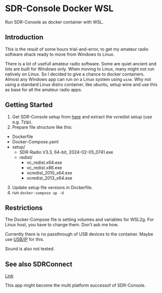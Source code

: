 # SDR-Console Docker WSL
Run SDR-Console as docker container with WSL.

## Introduction
This is the result of some hours trial-and-error, to get my amateur radio software shack ready to move from Windows to Linux.

There is a lot of usefull amateur radio software. Some are quiet ancient and lots are built for Windows only.
When moving to Linux, many might not run natively on Linux. So I decided to give a chance to docker containers.
Almost any Windows app can run on a Linux system using `wine`.
Why not using a standard Linux distro container, like ubuntu, setup wine and use this as base for all the amateur radio apps.

## Getting Started
1. Get SDR-Console setup from [here](https://www.sdr-radio.com/console) and extract the vcredist setup (use e.g. 7zip).
2. Prepare file structure like this:
  - Dockerfile
  - Docker-Compose.yaml
  - setup/
    - SDR-Radio V3.3, 64-bit, 2024-02-05_0741.exe
    - redist/
      - vc_redist.x64.exe
      - vc_redist.x86.exe
      - vcredist_2010_x64.exe
      - vcredist_2013_x64.exe
3. Update setup file versions in Dockerfile.
4. run `docker-compose up -d`

## Restrictions
The Docker-Compose file is setting volumes and variables for WSL2g. For Linux host, you have to change them. Don't ask me how.

Currently there is no passthrough of USB devices to the container. Maybe use [USB/IP](https://usbip.sourceforge.net/) for this.

Sound is also not tested.

## See also SDRConnect
[Link](https://www.sdrplay.com/sdrconnect/)

This app might become the multi platform successof of SDR-Console.
